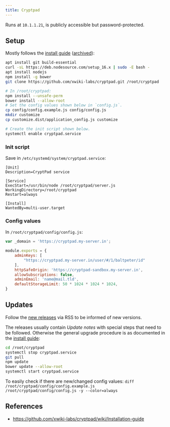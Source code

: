 ```yaml
---
title: Cryptpad
---
```


Runs at `10.1.1.21`, is publicly accessible but password-protected.

## Setup

Mostly follows the [install guide](https://github.com/xwiki-labs/cryptpad/wiki/Installation-guide) ([archived](https://web.archive.org/web/20190717134049/https://github.com/xwiki-labs/cryptpad/wiki/Installation-guide)):

```sh
apt install git build-essential
curl -sL https://deb.nodesource.com/setup_16.x | sudo -E bash -
apt install nodejs
npm install -g bower
git clone https://github.com/xwiki-labs/cryptpad.git /root/cryptpad

# In /root/cryptpad:
npm install --unsafe-perm
bower install --allow-root
# Set the config values shown below in `config.js`.
cp config/config.example.js config/config.js
mkdir customize
cp customize.dist/application_config.js customize

# Create the init script shown below.
systemctl enable cryptpad.service
```

### Init script

Save in `/etc/systemd/system/cryptpad.service`:

```
[Unit]
Description=CryptPad service

[Service]
ExecStart=/usr/bin/node /root/cryptpad/server.js
WorkingDirectory=/root/cryptpad
Restart=always

[Install]
WantedBy=multi-user.target
```

### Config values

In `/root/cryptpad/config/config.js`:

```js
var _domain = 'https://cryptpad.my-server.in';

module.exports = {
    adminKeys: [
        "https://cryptpad.my-server.in/user/#/1/baltpeter/id"
    ],
    httpSafeOrigin: 'https://cryptpad-sandbox.my-server.in',
    allowSubscriptions: false,
    adminEmail: 'name@mail.tld',
    defaultStorageLimit: 50 * 1024 * 1024 * 1024,
}
```

## Updates

Follow the [new releases](https://github.com/xwiki-labs/cryptpad/releases) via RSS to be informed of new versions.

The releases usually contain *Update notes* with special steps that need to be followed. Otherwise the general upgrade procedure is as documented in the [install guide](https://github.com/xwiki-labs/cryptpad/wiki/Installation-guide#upgrading-cryptpad):

```sh
cd /root/cryptpad
systemctl stop cryptpad.service
git pull
npm update
bower update --allow-root
systemctl start cryptpad.service
```

To easily check if there are new/changed config values: `diff /root/cryptpad/config/config.example.js /root/cryptpad/config/config.js -y --color=always`

## References

* https://github.com/xwiki-labs/cryptpad/wiki/Installation-guide
